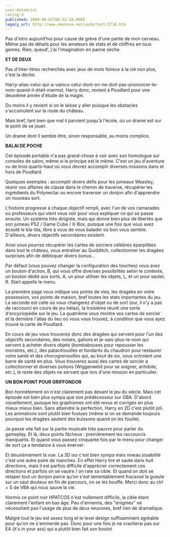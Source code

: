 ```yaml
---
user:Antekrist
rating:3
published: 2008-06-01T04:22:18.000Z
legacy_url: http://www.emunova.net/veda/test/2718.htm
---
```

Pas d'intro aujourd'hui pour cause de grève d'une partie de mon cerveau. Même pas de détails pour les amateurs de stats et de chiffres en tous genres. Rien, queud', j'ai l'imagination en panne sèche.  

  

**ET DE DEUX**  

Pas d'inter-titres recherchés avec jeux de mots foireux à la clé non plus, c'est la dèche.  

Harry-alias-celui-qui-a-vaincu-celui-dont-on-ne-doit-pas-prononcer-le-nom-quand-il-était-marmot, Harry donc, revient à Poudlard pour une deuxième année d'étude de la magie.  

Du moins il y revient si on le laisse y aller puisque les obstacles s'accumulent sur la route du château.  

Mais bref, tant bien que mal il parvient jusqu'à l'école, où un drame est sur le point de se jouer.  

Un drame dont il semble être, sinon responsable, au moins complice.  

  

**BALAI DE POCHE**  

Cet épisode portable n'a pas grand-chose à voir avec son homologue sur consoles de salon, même si le principe est le même. C'est un jeu d'aventure vu de trois quarts-haut où vous devrez accomplir diverses missions dans et hors de Poudlard.  

Quelques exemples : accomplir divers défis pour les jumeaux Weasley, réunir vos affaires de classe dans le chemin de traverse, récupérer les ingrédients du Polynectar ou encore traverser un donjon afin d'apprendre un nouveau sort.  

L'histoire progresse à chaque objectif rempli, avec l'un de vos camarades ou professeurs qui vient vous voir pour vous expliquer ce qui se passe ensuite. Un système très dirigiste, mais qui donne bien plus de libertés que son jumeau PS2 / Game Cube / X-Box, puisque une fois que vous avez écouté le bla-bla, libre à vous de vous balader où bon vous semble. D'ailleurs, divers objectifs secondaires existent.  

Ainsi vous pourrez récupérer les cartes de sorciers célèbres éparpillées dans tout le château, vous entraîner au Quidditch, collectionner les dragées surprises afin de débloquer divers bonus...  

Par défaut (vous pouvez changer la configuration des touches) vous avez un bouton d'action, B, qui vous offre diverses possibilités selon le contexte, un bouton dédié aux sorts, A, un pour utiliser les objets, L, et un pour sauter, R. Start appelle le menu.  

La première page vous indique vos points de vies, les dragées en votre possession, vos points de maison, bref toutes les stats importantes du jeu. La seconde est celle où vous changerez d'objet ou de sort (oui, il n'y a pas de raccourci en cours de jeu hélas), la troisième réunit une sorte d'encyclopédie sur le jeu. La quatrième vous montre vos cartes de sorcier et la dernière l'atlas du lieu où vous vous trouvez, à condition que vous ayez trouvé la carte de Poudlard.  

En cours de jeu vous trouverez donc des dragées qui servent pour l'un des objectifs secondaires, des noises, galions et je-sais-plus-le-nom qui servent à acheter divers objets (bombabouses pour repousser les monstres, etc.), des patacitrouilles et fondants du chaudron pour restaurer votre santé et des chocogrenouilles qui, au bout de six, vous octroient une barre de santé en plus. Vous trouverez aussi des cartes de sorcier à collectionner et diverses potions (Wiggenweld pour se soigner, antidote, etc.), le reste des objets ne servant que lors d'une mission en particulier.  

  

**UN BON POINT POUR GRIFFONDOR**  

Bon honnêtement on n'est clairement pas devant le jeu du siècle. Mais cet épisode est bien plus sympa que son prédécesseur sur GBA. D'abord visuellement, puisque les graphismes ont été revus et corrigés en plus mieux mieux bien. Sans atteindre la perfection, Harry en 2D c'est plutôt joli. Les animations sont plutôt bien foutues (même si on se demande toujours pourquoi les dragées sautent des buissons quand on les fouille).  

Je passe vite fait sur la partie musicale très pauvre pour parler du gameplay. Et là, deux points fâcheux : premièrement les raccourcis manquants. Et quand vous passez cinquante fois par le menu pour changer de sort ça a tendance à vous énerver.  

Et deuxièmement la vue. La 3D iso c'est bien sympa mais niveau jouabilité c'est une autre paire de manches. En effet Harry tire et saute dans huit directions, mais il est parfois difficile d'apprécier correctement ces directions et parfois on se vautre / on rate sa cible. Et quand on doit se retaper tout un donjon parce qu'on s'est lamentablement fracassé la gueule sur un saut douteux en fin de parcours, on se les bouffe. Merci donc au ctrl + S de VBA qui nous sauve la vie.  

Hormis ce point noir HPATCOS n'est nullement difficile, la cible étant clairement l'enfant en bas âge. Peu d'ennemis, des "énigmes" ne nécessitant pas l'usage de plus de deux neurones, bref rien de dramatique.  

Malgré tout le jeu est assez long et le level design suffisamment agréable pour qu'on ne s'emmerde pas. Donc pour une fois je ne cracherai pas sur EA (it's in your ass) qui a plutôt bien fait son boulot.